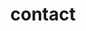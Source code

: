 ---
title: contact
headless: true
widget: contact
sort: 50

heading: Contact Us
subHeading: We would really love to hear from you
---